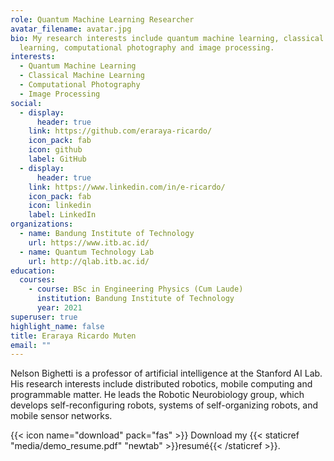 ```yaml
---
role: Quantum Machine Learning Researcher
avatar_filename: avatar.jpg
bio: My research interests include quantum machine learning, classical machine
  learning, computational photography and image processing.
interests:
  - Quantum Machine Learning
  - Classical Machine Learning
  - Computational Photography
  - Image Processing
social:
  - display:
      header: true
    link: https://github.com/eraraya-ricardo/
    icon_pack: fab
    icon: github
    label: GitHub
  - display:
      header: true
    link: https://www.linkedin.com/in/e-ricardo/
    icon_pack: fab
    icon: linkedin
    label: LinkedIn
organizations:
  - name: Bandung Institute of Technology
    url: https://www.itb.ac.id/
  - name: Quantum Technology Lab
    url: http://qlab.itb.ac.id/
education:
  courses:
    - course: BSc in Engineering Physics (Cum Laude)
      institution: Bandung Institute of Technology
      year: 2021
superuser: true
highlight_name: false
title: Eraraya Ricardo Muten
email: ""
---
```

Nelson Bighetti is a professor of artificial intelligence at the Stanford AI Lab. His research interests include distributed robotics, mobile computing and programmable matter. He leads the Robotic Neurobiology group, which develops self-reconfiguring robots, systems of self-organizing robots, and mobile sensor networks.

{{< icon name="download" pack="fas" >}} Download my {{< staticref "media/demo_resume.pdf" "newtab" >}}resumé{{< /staticref >}}.